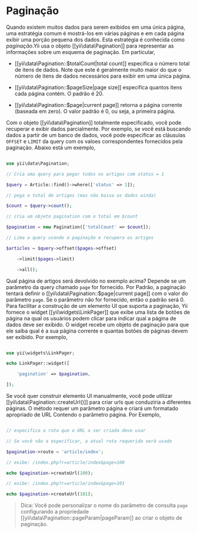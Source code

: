 Paginação
==========

Quando existem muitos dados para serem exibidos em uma única página, uma estratégia comum é mostrá-los em várias páginas e em cada página exibir uma porção pequena dos dados. Esta estratégia é conhecida como *paginação*.Yii usa o objeto [[yii\data\Pagination]] para representar as informações sobre um esquema de paginação. Em particular, 

* [[yii\data\Pagination::$totalCount|total count]] especifica o número total de itens de dados. Note que este é geralmente muito maior do que o número de itens de dados necessários para exibir em uma única página.

* [[yii\data\Pagination::$pageSize|page size]] especifica quantos itens cada página contém. O padrão é 20.

* [[yii\data\Pagination::$page|current page]] retorna a página corrente (baseada em zero). O valor padrão é 0, ou seja, a primeira página.

Com o objeto [[yii\data\Pagination]] totalmente especificado, você pode recuperar e exibir dados parcialmente. Por exemplo, se você está buscando dados a partir de um banco de dados, você pode especificar as cláusulas `OFFSET` e `LIMIT` da query com os valoes correspondentes fornecidos pela paginação. Abaixo está um exemplo, 

```php

use yii\data\Pagination;

// Cria uma query para pegar todos os artigos com status = 1

$query = Article::find()->where(['status' => 1]);

// pega o total de artigos (mas não baixa os dados ainda)

$count = $query->count();

// cria um objeto pagination com o total em $count

$pagination = new Pagination(['totalCount' => $count]);

// Lima a query usando a paginação e recupera os artigos

$articles = $query->offset($pages->offset)

    ->limit($pages->limit)

    ->all();

```

Qual página de artigos será devolvido no exemplo acima? Depende se um parâmetro da query chamado `page` for fornecido. Por Padrão, a paginação 
tentará definir o [[yii\data\Pagination::$page|current page]] com o  valor do parâmetro `page`. Se o parâmetro não for fornecido, então o padrão será 0.
Para facilitar a construção de um elemento UI que suporta a paginação, Yii fornece o widget [[yii\widgets\LinkPager]] que exibe uma lista de botões de página na qual os usuários podem clicar para indicar qual a página de dados deve ser exibido. O widget recebe um objeto de paginação para que ele saiba qual é a sua página corrente e quantas botões de páginas devem ser exibido. Por exemplo,

```php

use yii\widgets\LinkPager;

echo LinkPager::widget([

    'pagination' => $pagination,

]);

```

Se você quer construir elemento UI manualmente, você pode utilizar [[yii\data\Pagination::createUrl()]] para criar urls que conduziria a diferentes páginas. O método requer um parâmetro página e criará um formatado apropriado de URL Contendo o parâmetro página. Por Exemplo,

```php

// especifica a rota que o URL a ser criada deve usar

// Se você não a especificar, a atual rota requerida será usado

$pagination->route = 'article/index';

// exibe: /index.php?r=article/index&page=100

echo $pagination->createUrl(100);

// exibe: /index.php?r=article/index&page=101

echo $pagination->createUrl(101);

```

> Dica: Você pode personalizar o nome do parâmetro de consulta `page` configurando a propriedade [[yii\data\Pagination::pageParam|pageParam]] ao criar o objeto de paginação.